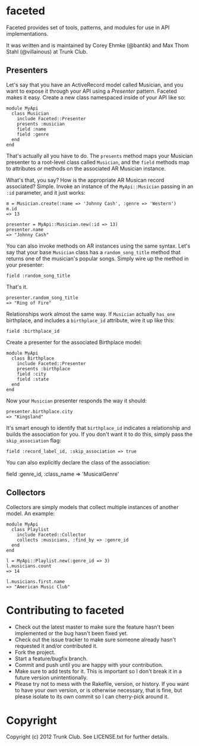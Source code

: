 faceted
=======

Faceted provides set of tools, patterns, and modules for use in API implementations.

It was written and is maintained by Corey Ehmke (@bantik) and Max Thom Stahl (@villainous) at Trunk Club.

Presenters
----------

Let's say that you have an ActiveRecord model called Musician, and you want to expose it through your API using a *Presenter* pattern. Faceted makes it easy. Create a new class namespaced inside of your API like so:



    module MyApi
      class Musician
        include Faceted::Presenter
        presents :musician
        field :name
        field :genre
      end
    end

That's actually all you have to do. The `presents` method maps your Musician presenter to a root-level class called `Musician`, and the `field` methods map to attributes *or* methods on the associated AR Musician instance.

What's that, you say? How is the appropriate AR Musican record associated? Simple. Invoke an instance of the `MyApi::Musician` passing in an `:id` parameter, and it just works:

    m = Musician.create(:name => 'Johnny Cash', :genre => 'Western')
    m.id
    => 13

    presenter = MyApi::Musician.new(:id => 13)
    presenter.name
    => "Johnny Cash"

You can also invoke methods on AR instances using the same syntax. Let's say that your base `Musician` class has a `random_song_title` method that returns one of the musician's popular songs. Simply wire up the method in your presenter:

    field :random_song_title

That's it.

    presenter.random_song_title
    => "Ring of Fire"

Relationships work almost the same way. If `Musician` actually `has_one` birthplace, and includes a `birthplace_id` attribute, wire it up like this:

    field :birthplace_id

Create a presenter for the associated Birthplace model:

    module MyApi
      class Birthplace
        include Faceted::Presenter
        presents :birthplace
        field :city
        field :state
      end
    end

Now your `Musician` presenter responds the way it should:

    presenter.birthplace.city
    => "Kingsland"

It's smart enough to identify that `birthplace_id` indicates a relationship and builds the association for you. If you don't want it to do this, simply pass the `skip_association` flag:

    field :record_label_id, :skip_association => true

You can also explicitly declare the class of the association:

  field :genre_id, :class_name => 'MusicalGenre'

Collectors
----------
Collectors are simply models that collect multiple instances of another model. An example:

    module MyApi
      class Playlist
        include Faceted::Collector
        collects :musicians, :find_by => :genre_id
      end
    end

    l = MyApi::Playlist.new(:genre_id => 3)
    l.musicians.count
    => 14

    l.musicians.first.name
    => "American Music Club"

Contributing to faceted
=======================

* Check out the latest master to make sure the feature hasn't been implemented or the bug hasn't been fixed yet.
* Check out the issue tracker to make sure someone already hasn't requested it and/or contributed it.
* Fork the project.
* Start a feature/bugfix branch.
* Commit and push until you are happy with your contribution.
* Make sure to add tests for it. This is important so I don't break it in a future version unintentionally.
* Please try not to mess with the Rakefile, version, or history. If you want to have your own version, or is otherwise necessary, that is fine, but please isolate to its own commit so I can cherry-pick around it.

Copyright
=========
Copyright (c) 2012 Trunk Club. See LICENSE.txt for further details.
